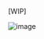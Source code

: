 [WIP]


![image](https://github.com/c4miloarriagada/Calendar/assets/95378920/c0c3f39b-72c2-4b7a-93e3-a008fd64c29d)
